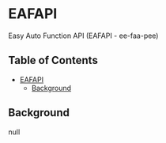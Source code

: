 # EAFAPI
Easy Auto Function API (EAFAPI - ee-faa-pee)

## Table of Contents
- [EAFAPI](#eafapi)
  - [Background](#background)

## Background
null